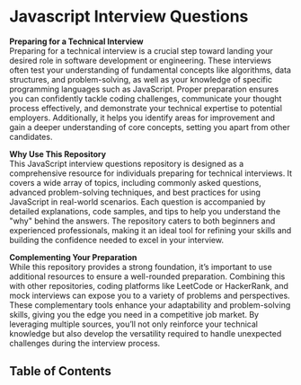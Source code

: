 # Javascript Interview Questions

**Preparing for a Technical Interview**  
Preparing for a technical interview is a crucial step toward landing your desired role in software development or engineering. These interviews often test your understanding of fundamental concepts like algorithms, data structures, and problem-solving, as well as your knowledge of specific programming languages such as JavaScript. Proper preparation ensures you can confidently tackle coding challenges, communicate your thought process effectively, and demonstrate your technical expertise to potential employers. Additionally, it helps you identify areas for improvement and gain a deeper understanding of core concepts, setting you apart from other candidates.

**Why Use This Repository**  
This JavaScript interview questions repository is designed as a comprehensive resource for individuals preparing for technical interviews. It covers a wide array of topics, including commonly asked questions, advanced problem-solving techniques, and best practices for using JavaScript in real-world scenarios. Each question is accompanied by detailed explanations, code samples, and tips to help you understand the "why" behind the answers. The repository caters to both beginners and experienced professionals, making it an ideal tool for refining your skills and building the confidence needed to excel in your interview.

**Complementing Your Preparation**  
While this repository provides a strong foundation, it’s important to use additional resources to ensure a well-rounded preparation. Combining this with other repositories, coding platforms like LeetCode or HackerRank, and mock interviews can expose you to a variety of problems and perspectives. These complementary tools enhance your adaptability and problem-solving skills, giving you the edge you need in a competitive job market. By leveraging multiple sources, you’ll not only reinforce your technical knowledge but also develop the versatility required to handle unexpected challenges during the interview process.

## Table of Contents